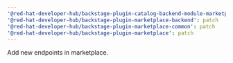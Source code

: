 ```yaml
---
'@red-hat-developer-hub/backstage-plugin-catalog-backend-module-marketplace': patch
'@red-hat-developer-hub/backstage-plugin-marketplace-backend': patch
'@red-hat-developer-hub/backstage-plugin-marketplace-common': patch
'@red-hat-developer-hub/backstage-plugin-marketplace': patch
---
```


Add new endpoints in marketplace.
